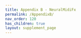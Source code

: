```yaml
---
title: Appendix B - NeuralMidiFx
permalink: /AppendixB/
nav_order: 120
has_children: true
layout: supplement_page
---
```

